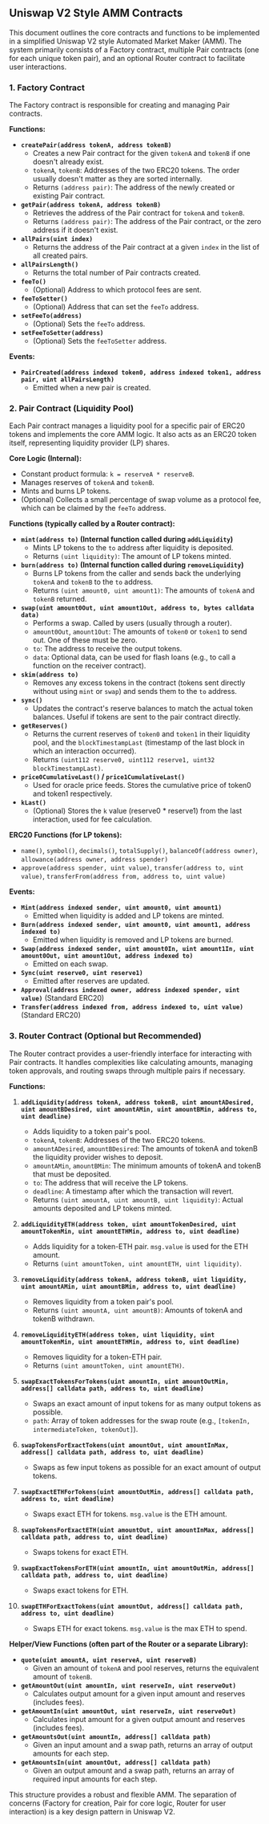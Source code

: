 <!-- filepath: /Users/jnyandeepsingh/Programming/Github/contract-practice/advanced/uniswap-v2-style-amm/README.md -->

## Uniswap V2 Style AMM Contracts

This document outlines the core contracts and functions to be implemented in a simplified Uniswap V2 style Automated Market Maker (AMM). The system primarily consists of a Factory contract, multiple Pair contracts (one for each unique token pair), and an optional Router contract to facilitate user interactions.

### 1. Factory Contract

The Factory contract is responsible for creating and managing Pair contracts.

**Functions:**

- **`createPair(address tokenA, address tokenB)`**
  - Creates a new Pair contract for the given `tokenA` and `tokenB` if one doesn't already exist.
  - `tokenA`, `tokenB`: Addresses of the two ERC20 tokens. The order usually doesn't matter as they are sorted internally.
  - Returns `(address pair)`: The address of the newly created or existing Pair contract.
- **`getPair(address tokenA, address tokenB)`**
  - Retrieves the address of the Pair contract for `tokenA` and `tokenB`.
  - Returns `(address pair)`: The address of the Pair contract, or the zero address if it doesn't exist.
- **`allPairs(uint index)`**
  - Returns the address of the Pair contract at a given `index` in the list of all created pairs.
- **`allPairsLength()`**
  - Returns the total number of Pair contracts created.
- **`feeTo()`**
  - (Optional) Address to which protocol fees are sent.
- **`feeToSetter()`**
  - (Optional) Address that can set the `feeTo` address.
- **`setFeeTo(address)`**
  - (Optional) Sets the `feeTo` address.
- **`setFeeToSetter(address)`**
  - (Optional) Sets the `feeToSetter` address.

**Events:**

- **`PairCreated(address indexed token0, address indexed token1, address pair, uint allPairsLength)`**
  - Emitted when a new pair is created.

### 2. Pair Contract (Liquidity Pool)

Each Pair contract manages a liquidity pool for a specific pair of ERC20 tokens and implements the core AMM logic. It also acts as an ERC20 token itself, representing liquidity provider (LP) shares.

**Core Logic (Internal):**

- Constant product formula: `k = reserveA * reserveB`.
- Manages reserves of `tokenA` and `tokenB`.
- Mints and burns LP tokens.
- (Optional) Collects a small percentage of swap volume as a protocol fee, which can be claimed by the `feeTo` address.

**Functions (typically called by a Router contract):**

- **`mint(address to)` (Internal function called during `addLiquidity`)**
  - Mints LP tokens to the `to` address after liquidity is deposited.
  - Returns `(uint liquidity)`: The amount of LP tokens minted.
- **`burn(address to)` (Internal function called during `removeLiquidity`)**
  - Burns LP tokens from the caller and sends back the underlying `tokenA` and `tokenB` to the `to` address.
  - Returns `(uint amount0, uint amount1)`: The amounts of `tokenA` and `tokenB` returned.
- **`swap(uint amount0Out, uint amount1Out, address to, bytes calldata data)`**
  - Performs a swap. Called by users (usually through a router).
  - `amount0Out`, `amount1Out`: The amounts of `token0` or `token1` to send out. One of these must be zero.
  - `to`: The address to receive the output tokens.
  - `data`: Optional data, can be used for flash loans (e.g., to call a function on the receiver contract).
- **`skim(address to)`**
  - Removes any excess tokens in the contract (tokens sent directly without using `mint` or `swap`) and sends them to the `to` address.
- **`sync()`**
  - Updates the contract's reserve balances to match the actual token balances. Useful if tokens are sent to the pair contract directly.
- **`getReserves()`**
  - Returns the current reserves of `token0` and `token1` in their liquidity pool, and the `blockTimestampLast` (timestamp of the last block in which an interaction occurred).
  - Returns `(uint112 reserve0, uint112 reserve1, uint32 blockTimestampLast)`.
- **`price0CumulativeLast()` / `price1CumulativeLast()`**
  - Used for oracle price feeds. Stores the cumulative price of token0 and token1 respectively.
- **`kLast()`**
  - (Optional) Stores the `k` value (reserve0 \* reserve1) from the last interaction, used for fee calculation.

**ERC20 Functions (for LP tokens):**

- `name()`, `symbol()`, `decimals()`, `totalSupply()`, `balanceOf(address owner)`, `allowance(address owner, address spender)`
- `approve(address spender, uint value)`, `transfer(address to, uint value)`, `transferFrom(address from, address to, uint value)`

**Events:**

- **`Mint(address indexed sender, uint amount0, uint amount1)`**
  - Emitted when liquidity is added and LP tokens are minted.
- **`Burn(address indexed sender, uint amount0, uint amount1, address indexed to)`**
  - Emitted when liquidity is removed and LP tokens are burned.
- **`Swap(address indexed sender, uint amount0In, uint amount1In, uint amount0Out, uint amount1Out, address indexed to)`**
  - Emitted on each swap.
- **`Sync(uint reserve0, uint reserve1)`**
  - Emitted after reserves are updated.
- **`Approval(address indexed owner, address indexed spender, uint value)`** (Standard ERC20)
- **`Transfer(address indexed from, address indexed to, uint value)`** (Standard ERC20)

### 3. Router Contract (Optional but Recommended)

The Router contract provides a user-friendly interface for interacting with Pair contracts. It handles complexities like calculating amounts, managing token approvals, and routing swaps through multiple pairs if necessary.

**Functions:**

1.  **`addLiquidity(address tokenA, address tokenB, uint amountADesired, uint amountBDesired, uint amountAMin, uint amountBMin, address to, uint deadline)`**

    - Adds liquidity to a token pair's pool.
    - `tokenA`, `tokenB`: Addresses of the two ERC20 tokens.
    - `amountADesired`, `amountBDesired`: The amounts of tokenA and tokenB the liquidity provider wishes to deposit.
    - `amountAMin`, `amountBMin`: The minimum amounts of tokenA and tokenB that must be deposited.
    - `to`: The address that will receive the LP tokens.
    - `deadline`: A timestamp after which the transaction will revert.
    - Returns `(uint amountA, uint amountB, uint liquidity)`: Actual amounts deposited and LP tokens minted.

2.  **`addLiquidityETH(address token, uint amountTokenDesired, uint amountTokenMin, uint amountETHMin, address to, uint deadline)`**

    - Adds liquidity for a token-ETH pair. `msg.value` is used for the ETH amount.
    - Returns `(uint amountToken, uint amountETH, uint liquidity)`.

3.  **`removeLiquidity(address tokenA, address tokenB, uint liquidity, uint amountAMin, uint amountBMin, address to, uint deadline)`**

    - Removes liquidity from a token pair's pool.
    - Returns `(uint amountA, uint amountB)`: Amounts of tokenA and tokenB withdrawn.

4.  **`removeLiquidityETH(address token, uint liquidity, uint amountTokenMin, uint amountETHMin, address to, uint deadline)`**

    - Removes liquidity for a token-ETH pair.
    - Returns `(uint amountToken, uint amountETH)`.

5.  **`swapExactTokensForTokens(uint amountIn, uint amountOutMin, address[] calldata path, address to, uint deadline)`**

    - Swaps an exact amount of input tokens for as many output tokens as possible.
    - `path`: Array of token addresses for the swap route (e.g., `[tokenIn, intermediateToken, tokenOut]`).

6.  **`swapTokensForExactTokens(uint amountOut, uint amountInMax, address[] calldata path, address to, uint deadline)`**

    - Swaps as few input tokens as possible for an exact amount of output tokens.

7.  **`swapExactETHForTokens(uint amountOutMin, address[] calldata path, address to, uint deadline)`**

    - Swaps exact ETH for tokens. `msg.value` is the ETH amount.

8.  **`swapTokensForExactETH(uint amountOut, uint amountInMax, address[] calldata path, address to, uint deadline)`**

    - Swaps tokens for exact ETH.

9.  **`swapExactTokensForETH(uint amountIn, uint amountOutMin, address[] calldata path, address to, uint deadline)`**

    - Swaps exact tokens for ETH.

10. **`swapETHForExactTokens(uint amountOut, address[] calldata path, address to, uint deadline)`**
    - Swaps ETH for exact tokens. `msg.value` is the max ETH to spend.

**Helper/View Functions (often part of the Router or a separate Library):**

- **`quote(uint amountA, uint reserveA, uint reserveB)`**
  - Given an amount of `tokenA` and pool reserves, returns the equivalent amount of `tokenB`.
- **`getAmountOut(uint amountIn, uint reserveIn, uint reserveOut)`**
  - Calculates output amount for a given input amount and reserves (includes fees).
- **`getAmountIn(uint amountOut, uint reserveIn, uint reserveOut)`**
  - Calculates input amount for a given output amount and reserves (includes fees).
- **`getAmountsOut(uint amountIn, address[] calldata path)`**
  - Given an input amount and a swap path, returns an array of output amounts for each step.
- **`getAmountsIn(uint amountOut, address[] calldata path)`**
  - Given an output amount and a swap path, returns an array of required input amounts for each step.

This structure provides a robust and flexible AMM. The separation of concerns (Factory for creation, Pair for core logic, Router for user interaction) is a key design pattern in Uniswap V2.
